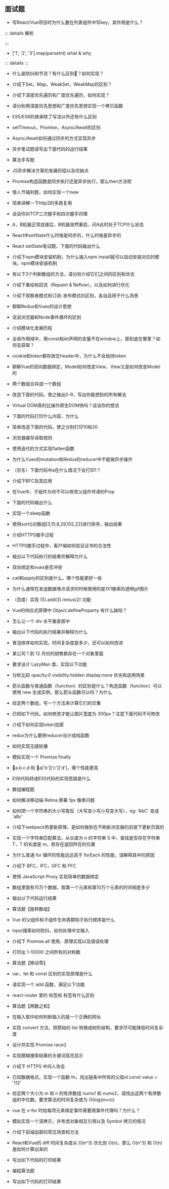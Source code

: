 ## 面试题

- 写React/Vue项目时为什么要在列表组件中写key，其作用是什么？

::: details 解析

:::


- ['1', '2', '3'].map(parseInt) what & why

::: details
:::

- 什么是防抖和节流？有什么区别？如何实现？

- 介绍下Set，Map，WeakSet，WeakMap的区别？

- 介绍下深度优先遍历和广度优先遍历，如何实现？

- 请分别用深度优先思想和广度优先思想实现一个拷贝函数

- ES5/ES6的继承除了写法以外还有什么区别

- setTimeout，Promise，Async/Await的区别

- Async/Await如何通过同步的方式实现异步

- 异步笔试题请写出下面代码的运行结果

- 算法手写题

- JS异步解决方案的发展历程以及优缺点

- Promise构造函数是同步执行还是异步执行，那么then方法呢

- 情人节福利题，如何实现一个new

- 简单讲解一下http2的多路复用

- 谈谈你对TCP三次握手和四次握手的理

- A，B机器正常连接后，B机器突然重启，问A此时处于TCP什么状态

- React中setState什么时候是同步的，什么时候是异步的

- React setState笔试题，下面的代码输出什么

- 介绍下npm模块安装机制，为什么输入npm install就可以自动安装对应的模块。npm模块安装机制

- 有以下3个判断数组的方法，请分别介绍它们之间的区别和优劣

- 介绍下重绘和回流（Repaint & Reflow），以及如何进行优化

- 介绍下观察者模式和订阅-发布模式的区别，各自适用于什么场景

- 聊聊Redux和Vuex的设计思想

- 说说浏览器和Node事件循环的区别

- 介绍模块化发展历程

- 全局作用域中，用const和let声明的变量不在window上，那到底在哪里？如何去获取？

- cookie和token都存放在header中，为什么不会劫持token

- 聊聊Vue的双向数据绑定，Model如何改变View，View又是如何改变Model的

- 两个数组合并成一个数组

- 改造下面的代码，使之输出0-9，写出你能想到的所有解法

- Virtual DOM真的比操作原生DOM快吗？谈谈你的想法

- 下面的代码打印什么内容，为什么

- 简单改造下面的代码，使之分别打印10和20

- 浏览器缓存读取规则

- 使用迭代的方式实现flatten函数

- 为什么Vuex的mutation和Redux的reducer中不能做异步操作

- （京东）下面代码中a在什么情况下会打印1？

- 介绍下BFC及其应用

- 在Vue中，子组件为何不可以修改父组件传递的Prop

- 下面的代码输出什么

- 实现一个sleep函数

- 使用sort()对数组[3,15,8,29,102,22]进行排序，输出结果

- 介绍HTTPS握手过程

- HTTPS握手过程中，客户端如何验证证书的合法性

- 输出以下代码执行的结果并解释为什么

- 双向绑定和vuex是否冲突

- call和apply的区别是什么，哪个性能更好一些

- 为什么通常在发送数据埋点请求的时候使用的是1X1像素的透明gif图片

- （百度）实现 (5).add(3).minus(2) 功能

- Vue的响应式原理中 Object.defineProperty 有什么缺陷？

- 怎么让一个 div 水平垂直居中

- 输出以下代码的执行结果并解释为什么

- 冒泡排序如何实现，时间复杂度是多少，还可以如何改进

- 某公司 1 到 12 月份的销售额存在一个对象里面

- 要求设计 LazyMan 类，实现以下功能

- 分析比较 opacity:0 visibility:hidden display:none 优劣和适用场景

- 箭头函数与普通函数（function）的区别是什么？构造函数（function）可以使用 new 生成实例，那么箭头函数可以吗？为什么

- 给定两个数组，写一个方法来计算它们的交集

- 已知如下代码，如何修改才能让图片宽度为 300px？注意下面代码不可修改

- 介绍下如何实现token加密

- redux为什么要把reducer设计成纯函数

- 如何实现无缝轮播

- 模拟实现一个 Promise.finally

- a.b.c.d 和 a['b']['c']['d']，哪个性能更高

- ES6代码转成ES5代码的实现思路是什么

- 数组编程题

- 如何解决移动端 Retina 屏幕 1px 像素问题

- 如何把一个字符串的大小写取反（大写变小写小写变大写），eg: 'AbC' 变成 'aBc'

- 介绍下webpack热更新原理，是如何做到在不刷新浏览器的前提下更新页面的

- 实现一个字符串匹配算法，从长度为 n 的字符串 S 中，查找是否存在字符串 T，T 的长度是 m，若存在返回所在的位置

- 为什么普通 for 循环的性能远远高于 forEach 的性能，请解释其中的原因

- 介绍下 BFC，IFC，GFC 和 FFC

- 使用 JavaScript Proxy 实现简单的数据绑定

- 数组里面有10万个数据，取第一个元素和第10万个元素的时间相差多少

- 输出以下代码运行结果

- 算法题【旋转数组】

- Vue 的父组件和子组件生命周期钩子执行顺序是什么

- input搜索如何防抖，如何处理中文输入

- 介绍下 Promise.all 使用、原理实现以及错误处理

- 打印出 1-10000 之间所有的对称数

- 算法题【移动零】


- var，let 和 const 区别的实现原理是什么

- 请实现一个 add 函数，满足以下功能

- react-router 里的 <link> 标签和 <a> 标签有什么区别

- 算法题【两数之和】

- 在输入框中如何判断输入的是一个正确的网址

- 实现 convert 方法，把原始的 list 转换成树形结构，要求尽可能降低时间复杂度

- 设计并实现 Promise.race()

- 实现模糊搜索结果的关键词高亮显示

- 介绍下 HTTPS 中间人攻击

- 已知数据格式，实现一个函数 fn，找出链条中所有的父级id const value = '112'

- 给定两个大小为 m 和 n 的有序数组 nums1 和 nums2，请找出这两个有序数组的中位数。要求算法的时间复杂度为 O(log(m+n))

- vue 在 v-for 时给每项元素绑定事件需要用事件代理吗？为什么？

- 模拟实现一个深拷贝，并考虑对象相互引用以及 Symbol 拷贝的情况

- 介绍下前端加密的常见场景和方法

- React和Vue的 diff 时间复杂度从 O(n^3) 优化到 O(n)，那么 O(n^3) 和 O(n) 是如何计算出来的

- 写出如下代码的打印结果

- 编程算法题

- 写出如下代码的打印结果